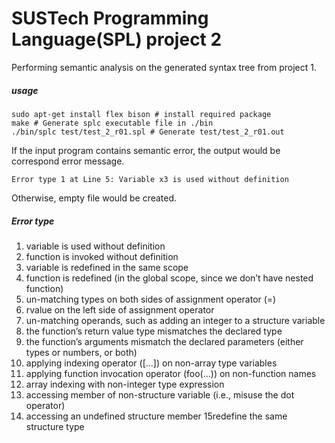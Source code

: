# SUSTech Programming Language(SPL) project 2

Performing semantic analysis on the generated syntax tree from project 1.



##### usage

```shell
sudo apt-get install flex bison # install required package
make # Generate splc executable file in ./bin
./bin/splc test/test_2_r01.spl # Generate test/test_2_r01.out
```

If the input program contains semantic error, the output would be correspond error message.

```
Error type 1 at Line 5: Variable x3 is used without definition
```

Otherwise, empty file would be created.



##### Error type

1. variable is used without definition
2. function is invoked without definition
3. variable is redefined in the same scope 
4. function is redefined (in the global scope, since we don’t have nested function) 
5. un-matching types on both sides of assignment operator (=) 
6. rvalue on the left side of assignment operator 
7. un-matching operands, such as adding an integer to a structure variable 
8. the function’s return value type mismatches the declared type 
9. the  function’s  arguments  mismatch  the  declared  parameters  (either  types or numbers, or both) 
10. applying indexing operator ([...])  on non-array type variables 
11. applying function invocation operator (foo(...))  on non-function names 
12. array indexing with non-integer type expression 
13. accessing member of non-structure variable (i.e., misuse the dot operator) 
14. accessing an undefined structure member 15redefine the same structure type

